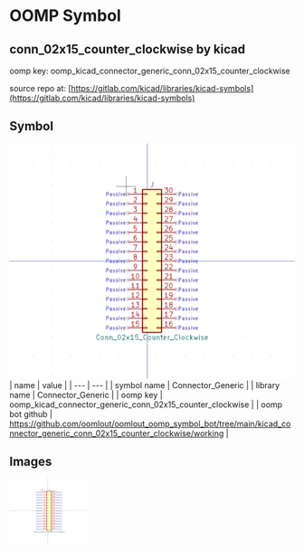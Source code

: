 # OOMP Symbol  
## conn_02x15_counter_clockwise  by kicad  
  
oomp key: oomp_kicad_connector_generic_conn_02x15_counter_clockwise  
  
source repo at: [https://gitlab.com/kicad/libraries/kicad-symbols](https://gitlab.com/kicad/libraries/kicad-symbols)  
## Symbol  
  
[![working.png](working_600.png)](working.png)  
| name | value | 
| --- | --- | 
| symbol name | Connector_Generic | 
| library name | Connector_Generic | 
| oomp key | oomp_kicad_connector_generic_conn_02x15_counter_clockwise | 
| oomp bot github | https://github.com/oomlout/oomlout_oomp_symbol_bot/tree/main/kicad_connector_generic_conn_02x15_counter_clockwise/working | 
## Images  
  
[![working.png](working_140.png)](working.png)  
